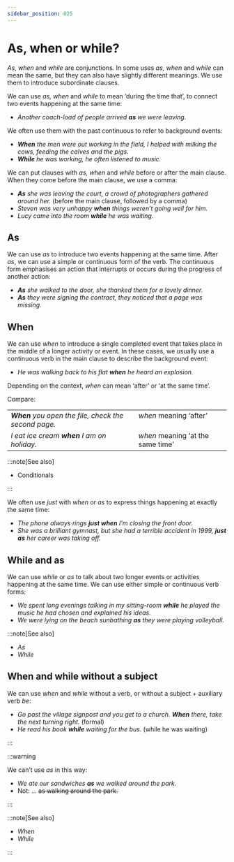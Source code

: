 ```yaml
---
sidebar_position: 025
---
```


# As, when or while?

*As*, *when* and *while* are conjunctions. In some uses *as, when* and *while* can mean the same, but they can also have slightly different meanings. We use them to introduce subordinate clauses.

We can use *as, when* and *while* to mean ‘during the time that’, to connect two events happening at the same time:

- *Another coach-load of people arrived **as** we were leaving.*

We often use them with the past continuous to refer to background events:

- ***When*** *the men were out working in the field, I helped with milking the cows, feeding the calves and the pigs.*
- ***While*** *he was working, he often listened to music.*

We can put clauses with *as, when* and *while* before or after the main clause. When they come before the main clause, we use a comma:

- ***As*** *she was leaving the court, a crowd of photographers gathered around her.* (before the main clause, followed by a comma)
- *Steven was very unhappy **when** things weren’t going well for him.*
- *Lucy came into the room **while** he was waiting.*

## As

We can use *as* to introduce two events happening at the same time. After *as*, we can use a simple or continuous form of the verb. The continuous form emphasises an action that interrupts or occurs during the progress of another action:

- ***As*** *she walked to the door, she thanked them for a lovely dinner.*
- ***As*** *they were signing the contract, they noticed that a page was missing.*

## When

We can use *when* to introduce a single completed event that takes place in the middle of a longer activity or event. In these cases, we usually use a continuous verb in the main clause to describe the background event:

- *He was walking back to his flat **when** he heard an explosion.*

Depending on the context, *when* can mean ‘after’ or ‘at the same time’.

Compare:

<table><tbody><tr valign="top"><td><b><i>When</i></b><i> you open the file, check the second page.</i></td><td><i>when</i> meaning ‘after’</td></tr><tr valign="top"><td><i>I eat ice cream </i><b><i>when</i></b><i> I am on holiday.</i></td><td><i>when</i> meaning ‘at the same time’</td></tr></tbody></table>

:::note[See also]

- Conditionals

:::

We often use *just* with *when* or *as* to express things happening at exactly the same time:

- *The phone always rings **just when** I’m closing the front door.*
- *She was a brilliant gymnast, but she had a terrible accident in 1999, **just as** her career was taking off.*

## While and as

We can use *while* or *as* to talk about two longer events or activities happening at the same time. We can use either simple or continuous verb forms:

- *We spent long evenings talking in my sitting-room **while** he played the music he had chosen and explained his ideas.*
- *We were lying on the beach sunbathing **as** they were playing volleyball.*

:::note[See also]

- *As*
- *While*

## When and while without a subject

We can use *when* and *while* without a verb, or without a subject + auxiliary verb *be*:

- *Go past the village signpost and you get to a church. **When** there, take the next turning right.* (formal)
- *He read his book **while** waiting for the bus.* (while he was waiting)

:::

:::warning

We can’t use *as* in this way:

- *We ate our sandwiches **as** we walked around the park.*
- Not: … ~~as walking around the park.~~

:::

:::note[See also]

- *When*
- *While*

:::
